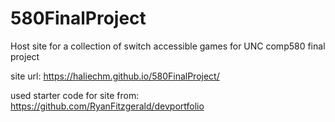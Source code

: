 # 580FinalProject
Host site for a collection of switch accessible games for UNC comp580 final project

site url: https://haliechm.github.io/580FinalProject/

used starter code for site from: https://github.com/RyanFitzgerald/devportfolio
